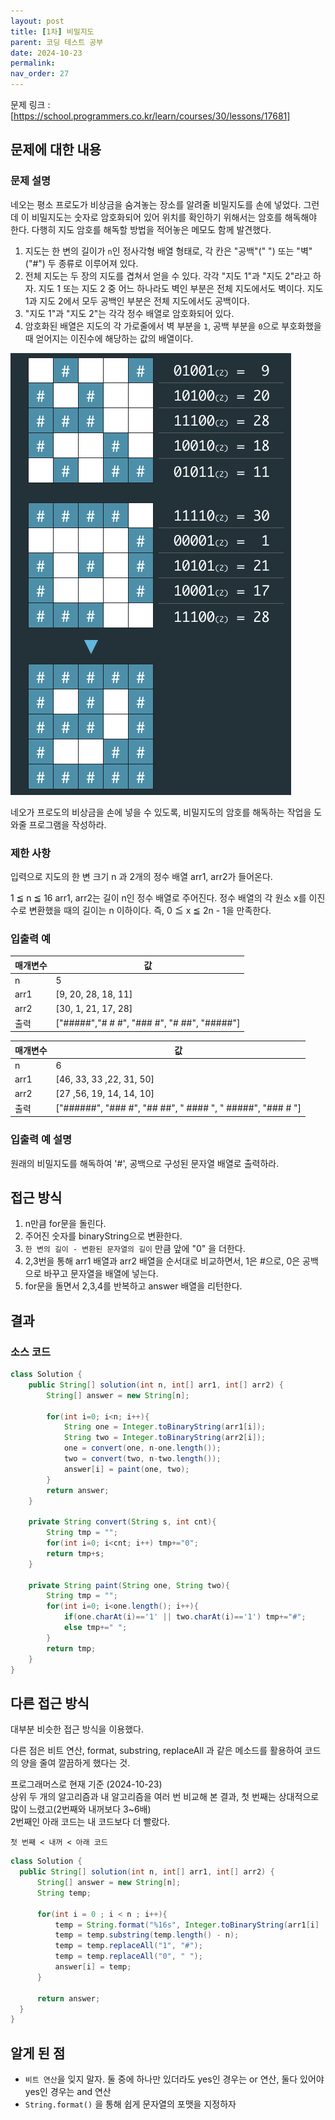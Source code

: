 ```yaml
---
layout: post
title: [1차] 비밀지도
parent: 코딩 테스트 공부
date: 2024-10-23
permalink: 
nav_order: 27
---
```


문제 링크 : [https://school.programmers.co.kr/learn/courses/30/lessons/17681]

## 문제에 대한 내용

### 문제 설명

네오는 평소 프로도가 비상금을 숨겨놓는 장소를 알려줄 비밀지도를 손에 넣었다. 그런데 이 비밀지도는 숫자로 암호화되어 있어 위치를 확인하기 위해서는 암호를 해독해야 한다. 다행히 지도 암호를 해독할 방법을 적어놓은 메모도 함께 발견했다.

1. 지도는 한 변의 길이가 `n`인 정사각형 배열 형태로, 각 칸은 "공백"(" ") 또는 "벽"("#") 두 종류로 이루어져 있다.
1. 전체 지도는 두 장의 지도를 겹쳐서 얻을 수 있다. 각각 "지도 1"과 "지도 2"라고 하자. 지도 1 또는 지도 2 중 어느 하나라도 벽인 부분은 전체 지도에서도 벽이다. 지도 1과 지도 2에서 모두 공백인 부분은 전체 지도에서도 공백이다.
1. "지도 1"과 "지도 2"는 각각 정수 배열로 암호화되어 있다.
1. 암호화된 배열은 지도의 각 가로줄에서 벽 부분을 `1`, 공백 부분을 `0`으로 부호화했을 때 얻어지는 이진수에 해당하는 값의 배열이다.

![alt text](/공부/코딩-테스트-공부/image-40.png)

네오가 프로도의 비상금을 손에 넣을 수 있도록, 비밀지도의 암호를 해독하는 작업을 도와줄 프로그램을 작성하라.

### 제한 사항

입력으로 지도의 한 변 크기 n 과 2개의 정수 배열 arr1, arr2가 들어온다.

1 ≦ n ≦ 16
arr1, arr2는 길이 n인 정수 배열로 주어진다.
정수 배열의 각 원소 x를 이진수로 변환했을 때의 길이는 n 이하이다. 즉, 0 ≦ x ≦ 2n - 1을 만족한다.

### 입출력 예

| 매개변수 | 값                                          |
| -------- | ------------------------------------------- |
| n        | 5                                           |
| arr1     | [9, 20, 28, 18, 11]                         |
| arr2     | [30, 1, 21, 17, 28]                         |
| 출력     | ["#####","# # #", "### #", "# ##", "#####"] |

| 매개변수 | 값                                                         |
| -------- | ---------------------------------------------------------- |
| n        | 6                                                          |
| arr1     | [46, 33, 33 ,22, 31, 50]                                   |
| arr2     | [27 ,56, 19, 14, 14, 10]                                   |
| 출력     | ["######", "### #", "## ##", " #### ", " #####", "### # "] |

### 입출력 예 설명

원래의 비밀지도를 해독하여 '#', 공백으로 구성된 문자열 배열로 출력하라.

## 접근 방식

1. n만큼 for문을 돌린다.
1. 주어진 숫자를 binaryString으로 변환한다.
1. `한 변의 길이 - 변환된 문자열의 길이` 만큼 앞에 "0" 을 더한다.
1. 2,3번을 통해 arr1 배열과 arr2 배열을 순서대로 비교하면서, 1은 #으로, 0은 공백으로 바꾸고 문자열을 배열에 넣는다.
1. for문을 돌면서 2,3,4를 반복하고 answer 배열을 리턴한다.

## 결과

### 소스 코드

```java
class Solution {
    public String[] solution(int n, int[] arr1, int[] arr2) {
        String[] answer = new String[n];

        for(int i=0; i<n; i++){
            String one = Integer.toBinaryString(arr1[i]);
            String two = Integer.toBinaryString(arr2[i]);
            one = convert(one, n-one.length());
            two = convert(two, n-two.length());
            answer[i] = paint(one, two);
        }
        return answer;
    }

    private String convert(String s, int cnt){
        String tmp = "";
        for(int i=0; i<cnt; i++) tmp+="0";
        return tmp+s;
    }

    private String paint(String one, String two){
        String tmp = "";
        for(int i=0; i<one.length(); i++){
            if(one.charAt(i)=='1' || two.charAt(i)=='1') tmp+="#";
            else tmp+=" ";
        }
        return tmp;
    }
}
```

## 다른 접근 방식

대부분 비슷한 접근 방식을 이용했다.

다른 점은 비트 연산, format, substring, replaceAll 과 같은 메소드를 활용하여 코드의 양을 줄여 깔끔하게 했다는 것.

프로그래머스로 현재 기준 (2024-10-23)  
상위 두 개의 알고리즘과 내 알고리즘을 여러 번 비교해 본 결과, 첫 번째는 상대적으로 많이 느렸고(2번째와 내꺼보다 3~6배)  
2번째인 아래 코드는 내 코드보다 더 빨랐다.

`첫 번째 < 내꺼 < 아래 코드`

```java
class Solution {
  public String[] solution(int n, int[] arr1, int[] arr2) {
      String[] answer = new String[n];
      String temp;

      for(int i = 0 ; i < n ; i++){
          temp = String.format("%16s", Integer.toBinaryString(arr1[i] | arr2[i]));
          temp = temp.substring(temp.length() - n);
          temp = temp.replaceAll("1", "#");
          temp = temp.replaceAll("0", " ");
          answer[i] = temp;
      }

      return answer;
  }
}
```

## 알게 된 점

- `비트 연산`을 잊지 말자. 둘 중에 하나만 있더라도 yes인 경우는 or 연산, 둘다 있어야 yes인 경우는 and 연산
- `String.format()` 을 통해 쉽게 문자열의 포맷을 지정하자

[https://school.programmers.co.kr/learn/courses/30/lessons/17681]: https://school.programmers.co.kr/learn/courses/30/lessons/17681
